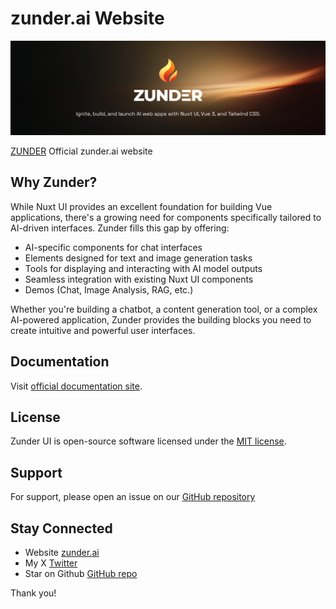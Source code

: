 # zunder.ai Website

[![Zunder AI Logo](/public/zunder_ai_logo_banner.png)](https://zunder.ai)

[ZUNDER](https://zunder.ai) Official zunder.ai website

## Why Zunder?

While Nuxt UI provides an excellent foundation for building Vue applications, there's a growing need for components specifically tailored to AI-driven interfaces. Zunder fills this gap by offering:

- AI-specific components for chat interfaces
- Elements designed for text and image generation tasks
- Tools for displaying and interacting with AI model outputs
- Seamless integration with existing Nuxt UI components
- Demos (Chat, Image Analysis, RAG, etc.)

Whether you're building a chatbot, a content generation tool, or a complex AI-powered application, Zunder provides the building blocks you need to create intuitive and powerful user interfaces.


## Documentation

Visit [official documentation site](https://zunder.ai).

## License

Zunder UI is open-source software licensed under the [MIT license](LICENSE.md).

## Support

For support, please open an issue on our [GitHub repository](https://github.com/zunder-ai/ui)

## Stay Connected

- Website [zunder.ai](https://zunder.ai)
- My X [Twitter](https://twitter.com/regenrek)
- Star on Github [GitHub repo](https://github.com/zunder-ai/ui)

Thank you! 
